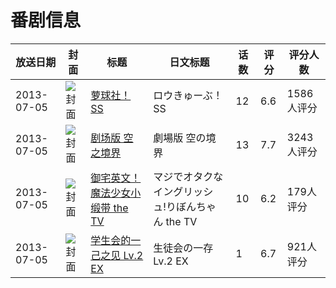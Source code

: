 # 番剧信息

|放送日期|封面|标题|日文标题|话数|评分|评分人数|
|---|---|---|---|---|---|---|
|2013-07-05|![封面](https://lain.bgm.tv/pic/cover/c/f0/2f/51935_rzzeE.jpg)|[萝球社！SS](https://bangumi.tv/subject/51935)|ロウきゅーぶ！SS|12|6.6|1586人评分|
|2013-07-05|![封面](https://lain.bgm.tv/pic/cover/c/68/66/75533_k9VAC.jpg)|[剧场版 空之境界](https://bangumi.tv/subject/75533)|劇場版 空の境界|13|7.7|3243人评分|
|2013-07-05|![封面](https://lain.bgm.tv/pic/cover/c/aa/df/77048_nu28U.jpg)|[御宅英文！魔法少女小缎带 the TV](https://bangumi.tv/subject/77048)|マジでオタクなイングリッシュ!りぼんちゃん the TV|10|6.2|179人评分|
|2013-07-05|![封面](https://lain.bgm.tv/pic/cover/c/45/66/77756_YZ52G.jpg)|[学生会的一己之见 Lv.2 EX](https://bangumi.tv/subject/77756)|生徒会の一存 Lv.2 EX|1|6.7|921人评分|
